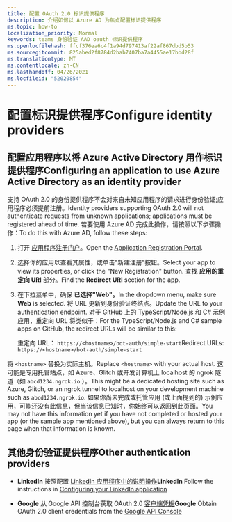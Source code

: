 ```yaml
---
title: 配置 OAuth 2.0 标识提供程序
description: 介绍如何以 Azure AD 为焦点配置标识提供程序
ms.topic: how-to
localization_priority: Normal
keywords: teams 身份验证 AAD oauth 标识提供程序
ms.openlocfilehash: ffcf376ea6c4f1a94d797413af22af867dbd5b53
ms.sourcegitcommit: 825abed2f8784d2bab7407ba7a4455ae17bbd28f
ms.translationtype: MT
ms.contentlocale: zh-CN
ms.lasthandoff: 04/26/2021
ms.locfileid: "52020854"
---
```

# <a name="configure-identity-providers"></a><span data-ttu-id="663fd-104">配置标识提供程序</span><span class="sxs-lookup"><span data-stu-id="663fd-104">Configure identity providers</span></span>

## <a name="configuring-an-application-to-use-azure-active-directory-as-an-identity-provider"></a><span data-ttu-id="663fd-105">配置应用程序以将 Azure Active Directory 用作标识提供程序</span><span class="sxs-lookup"><span data-stu-id="663fd-105">Configuring an application to use Azure Active Directory as an identity provider</span></span>

<span data-ttu-id="663fd-106">支持 OAuth 2.0 的身份提供程序不会对来自未知应用程序的请求进行身份验证;应用程序必须提前注册。</span><span class="sxs-lookup"><span data-stu-id="663fd-106">Identity providers supporting OAuth 2.0 will not authenticate requests from unknown applications; applications must be registered ahead of time.</span></span> <span data-ttu-id="663fd-107">若要使用 Azure AD 完成此操作，请按照以下步骤操作：</span><span class="sxs-lookup"><span data-stu-id="663fd-107">To do this with Azure AD, follow these steps:</span></span>

1. <span data-ttu-id="663fd-108">打开 [应用程序注册门户](https://ms.portal.azure.com/#blade/Microsoft_AAD_RegisteredApps/ApplicationsListBlade)。</span><span class="sxs-lookup"><span data-stu-id="663fd-108">Open the [Application Registration Portal](https://ms.portal.azure.com/#blade/Microsoft_AAD_RegisteredApps/ApplicationsListBlade).</span></span>

2. <span data-ttu-id="663fd-109">选择你的应用以查看其属性，或单击"新建注册"按钮。</span><span class="sxs-lookup"><span data-stu-id="663fd-109">Select your app to view its properties, or click the "New Registration" button.</span></span> <span data-ttu-id="663fd-110">查找 **应用的重定向 URI** 部分。</span><span class="sxs-lookup"><span data-stu-id="663fd-110">Find the **Redirect URI** section for the app.</span></span>

3. <span data-ttu-id="663fd-111">在下拉菜单中，确保 **已选择"Web"。**</span><span class="sxs-lookup"><span data-stu-id="663fd-111">In the dropdown menu, make sure **Web** is selected.</span></span> <span data-ttu-id="663fd-112">将 URL 更新到身份验证终结点。</span><span class="sxs-lookup"><span data-stu-id="663fd-112">Update the URL to your authentication endpoint.</span></span> <span data-ttu-id="663fd-113">对于 GitHub 上的 TypeScript/Node.js 和 C# 示例应用，重定向 URL 将类似于：</span><span class="sxs-lookup"><span data-stu-id="663fd-113">For the TypeScript/Node.js and C# sample apps on GitHub, the redirect URLs will be similar to this:</span></span>

    <span data-ttu-id="663fd-114">重定向 URL： `https://<hostname>/bot-auth/simple-start`</span><span class="sxs-lookup"><span data-stu-id="663fd-114">Redirect URLs: `https://<hostname>/bot-auth/simple-start`</span></span>

<span data-ttu-id="663fd-115">将 `<hostname>` 替换为实际主机。</span><span class="sxs-lookup"><span data-stu-id="663fd-115">Replace `<hostname>` with your actual host.</span></span> <span data-ttu-id="663fd-116">这可能是专用托管站点，如 Azure、Glitch 或开发计算机上 localhost 的 ngrok 隧道（如 `abcd1234.ngrok.io` ）。</span><span class="sxs-lookup"><span data-stu-id="663fd-116">This might be a dedicated hosting site such as Azure, Glitch, or an ngrok tunnel to localhost on your development machine such as `abcd1234.ngrok.io`.</span></span> <span data-ttu-id="663fd-117">如果你尚未完成或托管应用 (或上面提到的) 示例应用，可能还没有此信息，但当该信息已知时，你始终可以返回到此页面。</span><span class="sxs-lookup"><span data-stu-id="663fd-117">You may not have this information yet if you have not completed or hosted your app (or the sample app mentioned above), but you can always return to this page when that information is known.</span></span>

## <a name="other-authentication-providers"></a><span data-ttu-id="663fd-118">其他身份验证提供程序</span><span class="sxs-lookup"><span data-stu-id="663fd-118">Other authentication providers</span></span>

* <span data-ttu-id="663fd-119">**LinkedIn** 按照配置 [LinkedIn 应用程序中的说明操作](/linkedin/talent/apply-with-linkedin)</span><span class="sxs-lookup"><span data-stu-id="663fd-119">**LinkedIn** Follow the instructions in [Configuring your LinkedIn application](/linkedin/talent/apply-with-linkedin)</span></span>

* <span data-ttu-id="663fd-120">**Google** 从 Google API 控制台获取 OAuth 2.0 [客户端凭据](https://console.developers.google.com/)</span><span class="sxs-lookup"><span data-stu-id="663fd-120">**Google** Obtain OAuth 2.0 client credentials from the [Google API Console](https://console.developers.google.com/)</span></span>
